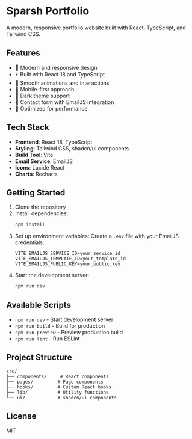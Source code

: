 # Sparsh Portfolio

A modern, responsive portfolio website built with React, TypeScript, and Tailwind CSS.

## Features

- 🎨 Modern and responsive design
- ⚡ Built with React 18 and TypeScript
- 🎯 Smooth animations and interactions
- 📱 Mobile-first approach
- 🌙 Dark theme support
- 📧 Contact form with EmailJS integration
- 🚀 Optimized for performance

## Tech Stack

- **Frontend**: React 18, TypeScript
- **Styling**: Tailwind CSS, shadcn/ui components
- **Build Tool**: Vite
- **Email Service**: EmailJS
- **Icons**: Lucide React
- **Charts**: Recharts

## Getting Started

1. Clone the repository
2. Install dependencies:
   ```bash
   npm install
   ```
3. Set up environment variables:
   Create a `.env` file with your EmailJS credentials:
   ```
   VITE_EMAILJS_SERVICE_ID=your_service_id
   VITE_EMAILJS_TEMPLATE_ID=your_template_id
   VITE_EMAILJS_PUBLIC_KEY=your_public_key
   ```
4. Start the development server:
   ```bash
   npm run dev
   ```

## Available Scripts

- `npm run dev` - Start development server
- `npm run build` - Build for production
- `npm run preview` - Preview production build
- `npm run lint` - Run ESLint

## Project Structure

```
src/
├── components/     # React components
├── pages/         # Page components
├── hooks/         # Custom React hooks
├── lib/           # Utility functions
└── ui/            # shadcn/ui components
```

## License

MIT
